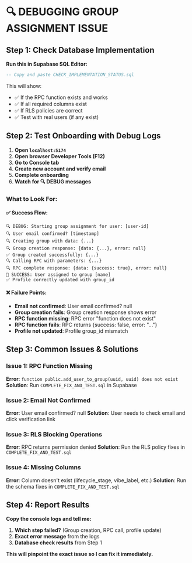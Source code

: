 # 🔍 DEBUGGING GROUP ASSIGNMENT ISSUE

## Step 1: Check Database Implementation

**Run this in Supabase SQL Editor:**
```sql
-- Copy and paste CHECK_IMPLEMENTATION_STATUS.sql
```

This will show:
- ✅ If the RPC function exists and works
- ✅ If all required columns exist
- ✅ If RLS policies are correct
- ✅ Test with real users (if any exist)

## Step 2: Test Onboarding with Debug Logs

1. **Open `localhost:5174`**
2. **Open browser Developer Tools (F12)**
3. **Go to Console tab**
4. **Create new account and verify email**
5. **Complete onboarding**
6. **Watch for 🔍 DEBUG messages**

### What to Look For:

#### ✅ **Success Flow:**
```
🔍 DEBUG: Starting group assignment for user: [user-id]
🔍 User email confirmed? [timestamp]
🔍 Creating group with data: {...}
🔍 Group creation response: {data: {...}, error: null}
✅ Group created successfully: {...}
🔍 Calling RPC with parameters: {...}
🔍 RPC complete response: {data: {success: true}, error: null}
🎉 SUCCESS: User assigned to group [name]
✅ Profile correctly updated with group_id
```

#### ❌ **Failure Points:**
- **Email not confirmed**: User email confirmed? null
- **Group creation fails**: Group creation response shows error
- **RPC function missing**: RPC error "function does not exist"
- **RPC function fails**: RPC returns {success: false, error: "..."}
- **Profile not updated**: Profile group_id mismatch

## Step 3: Common Issues & Solutions

### **Issue 1: RPC Function Missing**
**Error**: `function public.add_user_to_group(uuid, uuid) does not exist`
**Solution**: Run `COMPLETE_FIX_AND_TEST.sql` in Supabase

### **Issue 2: Email Not Confirmed**
**Error**: User email confirmed? null
**Solution**: User needs to check email and click verification link

### **Issue 3: RLS Blocking Operations**
**Error**: RPC returns permission denied
**Solution**: Run the RLS policy fixes in `COMPLETE_FIX_AND_TEST.sql`

### **Issue 4: Missing Columns**
**Error**: Column doesn't exist (lifecycle_stage, vibe_label, etc.)
**Solution**: Run the schema fixes in `COMPLETE_FIX_AND_TEST.sql`

## Step 4: Report Results

**Copy the console logs and tell me:**
1. **Which step failed?** (Group creation, RPC call, profile update)
2. **Exact error message** from the logs
3. **Database check results** from Step 1

**This will pinpoint the exact issue so I can fix it immediately.**